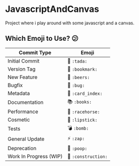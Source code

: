 # JavascriptAndCanvas

Project where i play around with some javascript and a canvas.

## Which Emoji to Use? :confused:

Commit Type | Emoji 
----------  | -------------
Initial Commit | :tada: `:tada:`
Version Tag | :bookmark: `:bookmark:`
New Feature | :beers: `:beers:`
Bugfix | :bug: `:bug:`
Metadata | :card_index: `:card_index:`
Documentation | :books: `:books:`
Performance | :racehorse: `:racehorse:`
Cosmetic | :lipstick: `:lipstick:`
Tests | :bomb: `:bomb:`
General Update | :zap: `:zap:`
Deprecation | :poop: `:poop:`
Work In Progress (WIP) | :construction: `:construction:`
